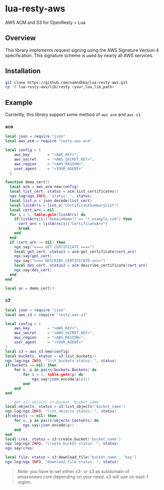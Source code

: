 # lua-resty-aws
AWS ACM and S3 for OpenResty + Lua

## Overview
This library implements request signing using the AWS Signature Version 4 specification. This signature scheme is used by nearly all AWS services.

## Installation

```bash
git clone https://github.com/namndbka/lua-resty-aws.git
cp -R lua-resty-aws/lib/resty <your_lua_lib_path>
```

## Example

Currently, this library support some method of `aws acm` and `aws s3`.

### `acm`

```lua
local json = require "json"
local aws_acm = require "resty.aws-acm"

local config = {
    aws_key        = "<AWS_KEY>",
    aws_secret     = "<AWS_SECRET_KEY>",
    aws_region     = "<AWS_REGION>",
    user_agent     = "<YOUR_AGENT>"
  }

function demo_cert()
  local acm = aws_acm:new(config)
  local list_cert, status = acm:list_certificates()
  ngx.log(ngx.INFO, 'status: ', status)
  local list_o = json.decode(list_cert)
  local listArrs = list_o["CertificateSummaryList"]
  local cert_arn = nil
  for i = 1, table.getn(listArrs) do 
    if(listArrs[i]["DomainName"] == "*.example.com") then
      cert_arn = listArrs[i]["CertificateArn"]
      break
    end
  end
  if (cert_arn ~= nil) then
    ngx.say("==== GET CERTIFICATE ====")
    local get_cert, status1 = acm:get_certificate(cert_arn)
    ngx.say(get_cert)
    ngx.say("==== DESCRIBE CERTIFICATE ====")
    local des_cert, status2 = acm:describe_certificate(cert_arn)
    ngx.say(des_cert)
  end
end

local ac = demo_cert()
```

### `s3`

```lua
local json = require "json"
local aws_s3 = require "resty.aws-s3"

local config = {
    aws_key        = "<AWS_KEY>",
    aws_secret     = "<AWS_SECRET_KEY>",
    aws_region     = "<AWS_REGION>",
    user_agent     = "<YOUR_AGENT>"
}
local s3 = aws_s3:new(config)
local buckets, status = s3:list_buckets()
ngx.log(ngx.INFO, "list_buckets status: ", status)
if(buckets ~= nil) then
    for k, p in pairs(buckets.Buckets) do
        for i = 1, table.getn(p) do
            ngx.say(json.encode(p[i]))
        end
    end
end

 -- get all objects in bucket `bucket_name`
local objects, status = s3:list_objects('bucket_name')
ngx.log(ngx.INFO, "list_objects status: ", status)
if(objects ~= nil) then
    for i, p in pairs(objects.Contents) do
        ngx.say(json.encode(p))
    end
end
local cres, status = s3:create_bucket('bucket_name')
ngx.log(ngx.INFO, "create_bucket status: ", status)
ngx.say(cres)

local file, status = s3:download_file('bucket_name', 'key')
ngx.log(ngx.INFO, "download_file status: ", status)
```

> Note: you have to set either s3-<region> or s3 as subdomain of amazonaws.com depending on your need. s3 will use us-east-1 region.
